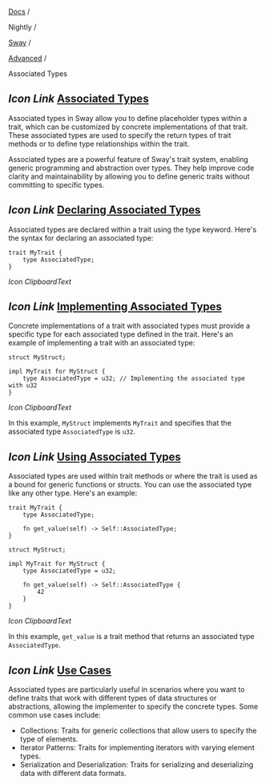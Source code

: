 [Docs](https://docs.fuel.network/) /

Nightly  /

[Sway](https://docs.fuel.network/docs/nightly/sway/) /

[Advanced](https://docs.fuel.network/docs/nightly/sway/advanced/) /

Associated Types

## _Icon Link_ [Associated Types](https://docs.fuel.network/docs/nightly/sway/advanced/associated_types/\#associated-types)

Associated types in Sway allow you to define placeholder types within a trait, which can be customized by concrete
implementations of that trait. These associated types are used to specify the return types of trait methods or to
define type relationships within the trait.

Associated types are a powerful feature of Sway's trait system, enabling generic programming and abstraction over
types. They help improve code clarity and maintainability by allowing you to define generic traits without committing
to specific types.

## _Icon Link_ [Declaring Associated Types](https://docs.fuel.network/docs/nightly/sway/advanced/associated_types/\#declaring-associated-types)

Associated types are declared within a trait using the type keyword. Here's the syntax for declaring an associated type:

```fuel_Box fuel_Box-idXKMmm-css
trait MyTrait {
    type AssociatedType;
}
```

_Icon ClipboardText_

## _Icon Link_ [Implementing Associated Types](https://docs.fuel.network/docs/nightly/sway/advanced/associated_types/\#implementing-associated-types)

Concrete implementations of a trait with associated types must provide a specific type for each associated type
defined in the trait. Here's an example of implementing a trait with an associated type:

```fuel_Box fuel_Box-idXKMmm-css
struct MyStruct;

impl MyTrait for MyStruct {
    type AssociatedType = u32; // Implementing the associated type with u32
}
```

_Icon ClipboardText_

In this example, `MyStruct` implements `MyTrait` and specifies that the associated type `AssociatedType` is `u32`.

## _Icon Link_ [Using Associated Types](https://docs.fuel.network/docs/nightly/sway/advanced/associated_types/\#using-associated-types)

Associated types are used within trait methods or where the trait is used as a bound for generic functions or
structs. You can use the associated type like any other type. Here's an example:

```fuel_Box fuel_Box-idXKMmm-css
trait MyTrait {
    type AssociatedType;

    fn get_value(self) -> Self::AssociatedType;
}

struct MyStruct;

impl MyTrait for MyStruct {
    type AssociatedType = u32;

    fn get_value(self) -> Self::AssociatedType {
        42
    }
}
```

_Icon ClipboardText_

In this example, `get_value` is a trait method that returns an associated type `AssociatedType`.

## _Icon Link_ [Use Cases](https://docs.fuel.network/docs/nightly/sway/advanced/associated_types/\#use-cases)

Associated types are particularly useful in scenarios where you want to define traits that work with different
types of data structures or abstractions, allowing the implementer to specify the concrete types. Some common use cases include:

- Collections: Traits for generic collections that allow users to specify the type of elements.
- Iterator Patterns: Traits for implementing iterators with varying element types.
- Serialization and Deserialization: Traits for serializing and deserializing data with different data formats.